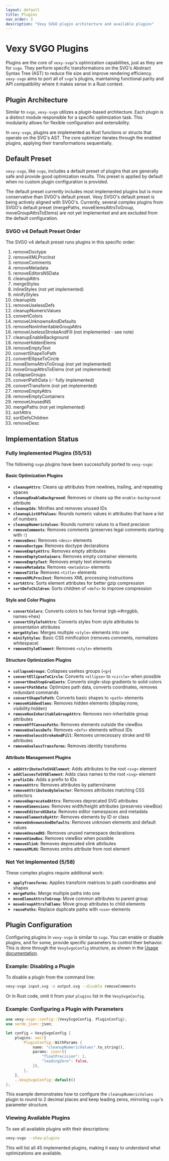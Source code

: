 ```yaml
---
layout: default
title: Plugins
nav_order: 3
description: "Vexy SVGO plugin architecture and available plugins"
---
```


# Vexy SVGO Plugins

Plugins are the core of `vexy-svgo`'s optimization capabilities, just as they are for `svgo`. They perform specific transformations on the SVG's Abstract Syntax Tree (AST) to reduce file size and improve rendering efficiency. `vexy-svgo` aims to port all of `svgo`'s plugins, maintaining functional parity and API compatibility where it makes sense in a Rust context.

## Plugin Architecture

Similar to `svgo`, `vexy-svgo` utilizes a plugin-based architecture. Each plugin is a distinct module responsible for a specific optimization task. This modularity allows for flexible configuration and extensibility.

In `vexy-svgo`, plugins are implemented as Rust functions or structs that operate on the SVG's AST. The core optimizer iterates through the enabled plugins, applying their transformations sequentially.

## Default Preset

`vexy-svgo`, like `svgo`, includes a default preset of plugins that are generally safe and provide good optimization results. This preset is applied by default when no custom plugin configuration is provided. 

The default preset currently includes most implemented plugins but is more conservative than SVGO's default preset. Vexy SVGO's default preset is being actively aligned with SVGO's. Currently, several complex plugins from SVGO's default preset (mergePaths, moveElemsAttrsToGroup, moveGroupAttrsToElems) are not yet implemented and are excluded from the default configuration.

### SVGO v4 Default Preset Order

The SVGO v4 default preset runs plugins in this specific order:
1. removeDoctype
2. removeXMLProcInst
3. removeComments
4. removeMetadata
5. removeEditorsNSData
6. cleanupAttrs
7. mergeStyles
8. inlineStyles (not yet implemented)
9. minifyStyles
10. cleanupIds
11. removeUselessDefs
12. cleanupNumericValues
13. convertColors
14. removeUnknownsAndDefaults
15. removeNonInheritableGroupAttrs
16. removeUselessStrokeAndFill (not implemented - see note)
17. cleanupEnableBackground
18. removeHiddenElems
19. removeEmptyText
20. convertShapeToPath
21. convertEllipseToCircle
22. moveElemsAttrsToGroup (not yet implemented)
23. moveGroupAttrsToElems (not yet implemented)
24. collapseGroups
25. convertPathData (✅ fully implemented)
26. convertTransform (not yet implemented)
27. removeEmptyAttrs
28. removeEmptyContainers
29. removeUnusedNS
30. mergePaths (not yet implemented)
31. sortAttrs
32. sortDefsChildren
33. removeDesc



## Implementation Status

### Fully Implemented Plugins (55/53)

The following `svgo` plugins have been successfully ported to `vexy-svgo`:

#### Basic Optimization Plugins
-   **`cleanupAttrs`**: Cleans up attributes from newlines, trailing, and repeating spaces
-   **`cleanupEnableBackground`**: Removes or cleans up the `enable-background` attribute
-   **`cleanupIds`**: Minifies and removes unused IDs
-   **`cleanupListOfValues`**: Rounds numeric values in attributes that have a list of numbers
-   **`cleanupNumericValues`**: Rounds numeric values to a fixed precision
-   **`removeComments`**: Removes comments (preserves legal comments starting with `!`)
-   **`removeDesc`**: Removes `<desc>` elements
-   **`removeDoctype`**: Removes doctype declarations
-   **`removeEmptyAttrs`**: Removes empty attributes
-   **`removeEmptyContainers`**: Removes empty container elements
-   **`removeEmptyText`**: Removes empty text elements
-   **`removeMetadata`**: Removes `<metadata>` elements
-   **`removeTitle`**: Removes `<title>` elements
-   **`removeXMLProcInst`**: Removes XML processing instructions
-   **`sortAttrs`**: Sorts element attributes for better gzip compression
-   **`sortDefsChildren`**: Sorts children of `<defs>` to improve compression

#### Style and Color Plugins
-   **`convertColors`**: Converts colors to hex format (rgb→#rrggbb, names→hex)
-   **`convertStyleToAttrs`**: Converts styles from style attributes to presentation attributes
-   **`mergeStyles`**: Merges multiple `<style>` elements into one
-   **`minifyStyles`**: Basic CSS minification (removes comments, normalizes whitespace)
-   **`removeStyleElement`**: Removes `<style>` elements

#### Structure Optimization Plugins
-   **`collapseGroups`**: Collapses useless groups (`<g>`)
-   **`convertEllipseToCircle`**: Converts `<ellipse>` to `<circle>` when possible
-   **`convertOneStopGradients`**: Converts single-stop gradients to solid colors
-   **`convertPathData`**: Optimizes path data, converts coordinates, removes redundant commands
-   **`convertShapeToPath`**: Converts basic shapes to `<path>` elements
-   **`removeHiddenElems`**: Removes hidden elements (display:none, visibility:hidden)
-   **`removeNonInheritableGroupAttrs`**: Removes non-inheritable group attributes
-   **`removeOffCanvasPaths`**: Removes elements outside the viewBox
-   **`removeUselessDefs`**: Removes `<defs>` elements without IDs
-   **`removeUselessStrokeAndFill`**: Removes unnecessary stroke and fill attributes
-   **`removeUselessTransforms`**: Removes identity transforms

#### Attribute Management Plugins
-   **`addAttributesToSVGElement`**: Adds attributes to the root `<svg>` element
-   **`addClassesToSVGElement`**: Adds class names to the root `<svg>` element
-   **`prefixIds`**: Adds a prefix to IDs
-   **`removeAttrs`**: Removes attributes by pattern/name
-   **`removeAttributesBySelector`**: Removes attributes matching CSS selectors
-   **`removeDeprecatedAttrs`**: Removes deprecated SVG attributes
-   **`removeDimensions`**: Removes width/height attributes (preserves viewBox)
-   **`removeEditorsNSData`**: Removes editor namespaces and metadata
-   **`removeElementsByAttr`**: Removes elements by ID or class
-   **`removeUnknownsAndDefaults`**: Removes unknown elements and default values
-   **`removeUnusedNS`**: Removes unused namespace declarations
-   **`removeViewBox`**: Removes viewBox when possible
-   **`removeXlink`**: Removes deprecated xlink attributes
-   **`removeXMLNS`**: Removes xmlns attribute from root element

### Not Yet Implemented (5/58)

These complex plugins require additional work:

-   **`applyTransforms`**: Applies transform matrices to path coordinates and shapes
-   **`mergePaths`**: Merge multiple paths into one
-   **`moveElemsAttrsToGroup`**: Move common attributes to parent group
-   **`moveGroupAttrsToElems`**: Move group attributes to child elements
-   **`reusePaths`**: Replace duplicate paths with `<use>` elements

## Plugin Configuration

Configuring plugins in `vexy-svgo` is similar to `svgo`. You can enable or disable plugins, and for some, provide specific parameters to control their behavior. This is done through the `VexySvgoConfig` structure, as shown in the [Usage documentation](./usage.md).

### Example: Disabling a Plugin

To disable a plugin from the command line:

```bash
vexy-svgo input.svg -o output.svg --disable removeComments
```

Or in Rust code, omit it from your `plugins` list in the `VexySvgoConfig`.

### Example: Configuring a Plugin with Parameters

```rust
use vexy-svgo::config::{VexySvgoConfig, PluginConfig};
use serde_json::json;

let config = VexySvgoConfig {
    plugins: vec![
        PluginConfig::WithParams {
            name: "cleanupNumericValues".to_string(),
            params: json!({
                "floatPrecision": 2,
                "leadingZero": false,
            }),
        },
    ],
    ..VexySvgoConfig::default()
};
```

This example demonstrates how to configure the `cleanupNumericValues` plugin to round to 2 decimal places and keep leading zeros, mirroring `svgo`'s parameter structure.

### Viewing Available Plugins

To see all available plugins with their descriptions:

```bash
vexy-svgo --show-plugins
```

This will list all 45 implemented plugins, making it easy to understand what optimizations are available.
